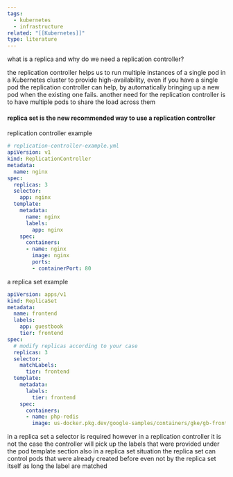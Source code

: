 ```yaml
---
tags:
  - kubernetes
  - infrastructure
related: "[[Kubernetes]]"
type: literature
---
```

what is a replica and why do we need a replication controller?

the replication controller helps us to run multiple instances of a single pod in a Kubernetes cluster to provide high-availability, even if you have a single pod the replication controller can help, by automatically bringing up a new pod when the existing one fails. another need for the replication controller is to have multiple pods to share the load across them 

#### replica set is the new recommended way to use a replication controller 

replication controller example 
```yaml 
# replication-controller-example.yml
apiVersion: v1
kind: ReplicationController
metadata:
  name: nginx
spec:
  replicas: 3
  selector:
    app: nginx
  template:
    metadata:
      name: nginx
      labels:
        app: nginx
    spec:
      containers:
      - name: nginx
        image: nginx
        ports:
        - containerPort: 80
```

a replica set example 

```yaml
apiVersion: apps/v1
kind: ReplicaSet
metadata:
  name: frontend
  labels:
    app: guestbook
    tier: frontend
spec:
  # modify replicas according to your case
  replicas: 3
  selector:
    matchLabels:
      tier: frontend
  template:
    metadata:
      labels:
        tier: frontend
    spec:
      containers:
      - name: php-redis
        image: us-docker.pkg.dev/google-samples/containers/gke/gb-frontend:v5
```

in a replica set a selector is required however in a replication controller it is not the case the controller will pick up the labels that were provided under the pod template section also in a replica set situation the replica set can control pods that were already created before even not by the replica set itself as long the label are matched 